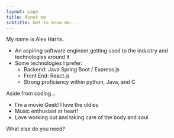 ```yaml
---
layout: page
title: About me
subtitle: Get to know me...
---
```


My name is Alex Harris.

- An aspiring software engineer getting used to the industry and technologies around it
- Some technologies I prefer:
    - Backend: Java Spring Boot / Express.js
    - Front End: React.js
    - Strong proficiency within python, Java, and C

Aside from coding...
- I'm a movie Geek! I love the oldies
- Music enthusiast at heart!
- Love working out and taking care of the body and soul 


What else do you need?
